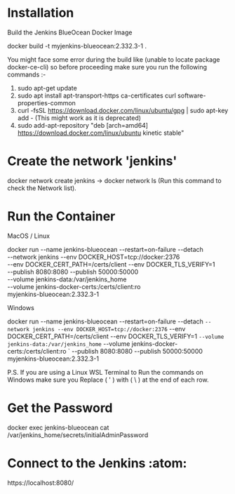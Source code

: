 Installation
============

Build the Jenkins BlueOcean Docker Image

docker build -t myjenkins-blueocean:2.332.3-1 .

You might face some error during  the build like (unable to locate package docker-ce-cli)
so before proceeding make sure you run the following commands :-

1. sudo apt-get update
2. sudo apt install apt-transport-https ca-certificates curl software-properties-common
3. curl -fsSL https://download.docker.com/linux/ubuntu/gpg | sudo apt-key add -  (This might work as it is deprecated)
4. sudo add-apt-repository "deb [arch=amd64] https://download.docker.com/linux/ubuntu kinetic stable"

Create the network 'jenkins'
============================

docker network create jenkins -> docker network ls (Run this command to check the Network list).

Run the Container
===================

MacOS / Linux

docker run --name jenkins-blueocean --restart=on-failure --detach \
  --network jenkins --env DOCKER_HOST=tcp://docker:2376 \
  --env DOCKER_CERT_PATH=/certs/client --env DOCKER_TLS_VERIFY=1 \
  --publish 8080:8080 --publish 50000:50000 \
  --volume jenkins-data:/var/jenkins_home \
  --volume jenkins-docker-certs:/certs/client:ro \
  myjenkins-blueocean:2.332.3-1


Windows

docker run --name jenkins-blueocean --restart=on-failure --detach `
  --network jenkins --env DOCKER_HOST=tcp://docker:2376 `
  --env DOCKER_CERT_PATH=/certs/client --env DOCKER_TLS_VERIFY=1 `
  --volume jenkins-data:/var/jenkins_home `
  --volume jenkins-docker-certs:/certs/client:ro `
  --publish 8080:8080 --publish 50000:50000 myjenkins-blueocean:2.332.3-1

P.S. If you are using a Linux WSL Terminal to Run the commands on Windows make sure you Replace ( ' ) with ( \ ) at the end of each row.


Get the Password
================

docker exec jenkins-blueocean cat /var/jenkins_home/secrets/initialAdminPassword


Connect to the Jenkins :atom:
==============================

https://localhost:8080/









